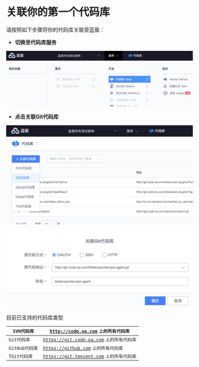 # 关联你的第一个代码库

请按照如下步骤将你的代码库关联至蓝盾：

* **切换至代码库服务**

![](<../../.gitbook/assets/image (5).png>)

* **点击关联Git代码库**

![](<../../.gitbook/assets/image (10).png>)

![](<../../.gitbook/assets/image (11).png>)

目前已支持的代码库类型



| `SVN代码库`    | [`http://code.oa.com`](http://code.oa.com) `上的所有代码库`           |
| ----------- | -------------------------------------------------------------- |
| `Git代码库`    | [`https://git.code.oa.com`](https://git.code.oa.com) `上的所有代码库` |
| `GitHub代码库` | [`https://github.com`](https://git.code.oa.com) `上的所有代码库`      |
| `TGit代码库`   | [`https://git.tencent.com`](https://git.tencent.com) `上的所有代码库` |

